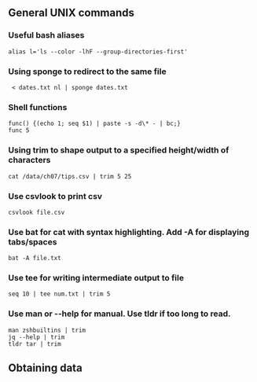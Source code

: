## General UNIX commands
### Useful bash aliases

```
alias l='ls --color -lhF --group-directories-first'
```

### Using sponge to redirect to the same file
```
 < dates.txt nl | sponge dates.txt
 ```
 
 ### Shell functions
 
 ```
 func() {(echo 1; seq $1) | paste -s -d\* - | bc;}
 func 5
 ```
 
  ### Using trim to shape output to a specified height/width of characters
 
 ```
 cat /data/ch07/tips.csv | trim 5 25
 ```
  ### Use csvlook to print csv
 ```
 csvlook file.csv
 ```
 
 ### Use bat for cat with syntax highlighting. Add -A for displaying tabs/spaces
 ```
 bat -A file.txt
 ```
 ### Use tee for writing intermediate output to file
 ```
 seq 10 | tee num.txt | trim 5
 ```
 
 ### Use man or --help for manual. Use tldr if too long to read.
 ```
 man zshbuiltins | trim
 jq --help | trim
 tldr tar | trim
 ```
 ## Obtaining data
 
 
 
 
 
 

